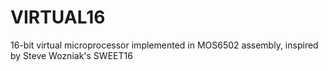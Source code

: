 # VIRTUAL16
16-bit virtual microprocessor implemented in MOS6502 assembly, inspired by Steve Wozniak's SWEET16
